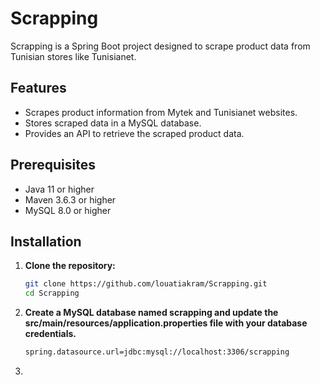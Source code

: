 # Scrapping

Scrapping is a Spring Boot project designed to scrape product data from Tunisian stores like Tunisianet.

## Features

- Scrapes product information from Mytek and Tunisianet websites.
- Stores scraped data in a MySQL database.
- Provides an API to retrieve the scraped product data.

## Prerequisites

- Java 11 or higher
- Maven 3.6.3 or higher
- MySQL 8.0 or higher

## Installation

1. **Clone the repository:**

    ```bash
   git clone https://github.com/louatiakram/Scrapping.git
   cd Scrapping
2. **Create a MySQL database named scrapping and update the src/main/resources/application.properties file with your database credentials.**
    ```bash
    spring.datasource.url=jdbc:mysql://localhost:3306/scrapping
   
3. 
